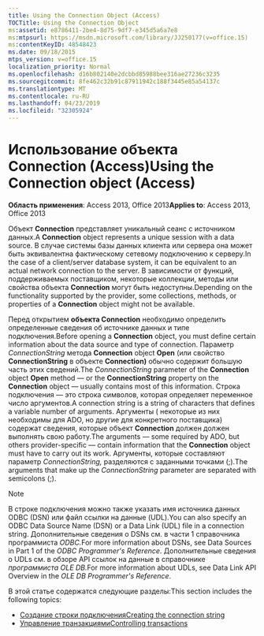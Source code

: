 ```yaml
---
title: Using the Connection Object (Access)
TOCTitle: Using the Connection Object
ms:assetid: e8786411-2be4-8d75-9df7-e345d5a6a7e8
ms:mtpsurl: https://msdn.microsoft.com/library/JJ250177(v=office.15)
ms:contentKeyID: 48548423
ms.date: 09/18/2015
mtps_version: v=office.15
localization_priority: Normal
ms.openlocfilehash: d16b802140e2dcbbd85988bee316ae27236c3235
ms.sourcegitcommit: 8fe462c32b91c87911942c188f3445e85a54137c
ms.translationtype: MT
ms.contentlocale: ru-RU
ms.lasthandoff: 04/23/2019
ms.locfileid: "32305924"
---
```

# <a name="using-the-connection-object-access"></a><span data-ttu-id="d6c74-102">Использование объекта Connection (Access)</span><span class="sxs-lookup"><span data-stu-id="d6c74-102">Using the Connection object (Access)</span></span>


<span data-ttu-id="d6c74-103">**Область применения**: Access 2013, Office 2013</span><span class="sxs-lookup"><span data-stu-id="d6c74-103">**Applies to**: Access 2013, Office 2013</span></span>

<span data-ttu-id="d6c74-104">Объект **Connection** представляет уникальный сеанс с источником данных.</span><span class="sxs-lookup"><span data-stu-id="d6c74-104">A **Connection** object represents a unique session with a data source.</span></span> <span data-ttu-id="d6c74-105">В случае системы базы данных клиента или сервера она может быть эквивалентна фактическому сетевому подключению к серверу.</span><span class="sxs-lookup"><span data-stu-id="d6c74-105">In the case of a client/server database system, it can be equivalent to an actual network connection to the server.</span></span> <span data-ttu-id="d6c74-106">В зависимости от функций, поддерживаемых поставщиком, некоторые коллекции, методы или свойства объекта **Connection** могут быть недоступны.</span><span class="sxs-lookup"><span data-stu-id="d6c74-106">Depending on the functionality supported by the provider, some collections, methods, or properties of a **Connection** object might not be available.</span></span>

<span data-ttu-id="d6c74-107">Перед открытием **объекта Connection** необходимо определить определенные сведения об источнике данных и типе подключения.</span><span class="sxs-lookup"><span data-stu-id="d6c74-107">Before opening a **Connection** object, you must define certain information about the data source and type of connection.</span></span> <span data-ttu-id="d6c74-108">Параметр *ConnectionString* метода **Connection** object **Open** (или свойство **ConnectionString** в объекте **Connection)** обычно содержит большую часть этих сведений.</span><span class="sxs-lookup"><span data-stu-id="d6c74-108">The *ConnectionString* parameter of the **Connection** object **Open** method — or the **ConnectionString** property on the **Connection** object — usually contains most of this information.</span></span> <span data-ttu-id="d6c74-109">Строка подключения — это строка символов, которая определяет переменное число аргументов.</span><span class="sxs-lookup"><span data-stu-id="d6c74-109">A connection string is a string of characters that defines a variable number of arguments.</span></span> <span data-ttu-id="d6c74-110">Аргументы ( некоторые из них необходимы для ADO, но другие для конкретного поставщика) содержат сведения, которые объект **Connection** должен должен выполнять свою работу.</span><span class="sxs-lookup"><span data-stu-id="d6c74-110">The arguments — some required by ADO, but others provider-specific — contain information that the **Connection** object must have to carry out its work.</span></span> <span data-ttu-id="d6c74-111">Аргументы, которые составляют параметр *ConnectionString,* разделяются с заданными точками (;).</span><span class="sxs-lookup"><span data-stu-id="d6c74-111">The arguments that make up the *ConnectionString* parameter are separated with semicolons (;).</span></span>

> [!NOTE]
> <span data-ttu-id="d6c74-112">В строке подключения можно также указать имя источника данных ODBC (DSN) или файл ссылки на данные (UDL).</span><span class="sxs-lookup"><span data-stu-id="d6c74-112">You can also specify an ODBC Data Source Name (DSN) or a Data Link (UDL) file in a connection string.</span></span> <span data-ttu-id="d6c74-113">Дополнительные сведения о DSNs см. в части 1 справочника программиста *ODBC.*</span><span class="sxs-lookup"><span data-stu-id="d6c74-113">For more information about DSNs, see Data Sources in Part 1 of the *ODBC Programmer's Reference*.</span></span> <span data-ttu-id="d6c74-114">Дополнительные сведения о UDLs см. в обзоре API ссылок на данные в справочнике *программиста OLE DB.*</span><span class="sxs-lookup"><span data-stu-id="d6c74-114">For more information about UDLs, see Data Link API Overview in the *OLE DB Programmer's Reference*.</span></span>

<span data-ttu-id="d6c74-115">В этой статье содержатся следующие разделы:</span><span class="sxs-lookup"><span data-stu-id="d6c74-115">This section includes the following topics:</span></span>

- [<span data-ttu-id="d6c74-116">Создание строки подключения</span><span class="sxs-lookup"><span data-stu-id="d6c74-116">Creating the connection string</span></span>](creating-the-connection-string.md)
- [<span data-ttu-id="d6c74-117">Управление транзакциями</span><span class="sxs-lookup"><span data-stu-id="d6c74-117">Controlling transactions</span></span>](controlling-transactions.md)
